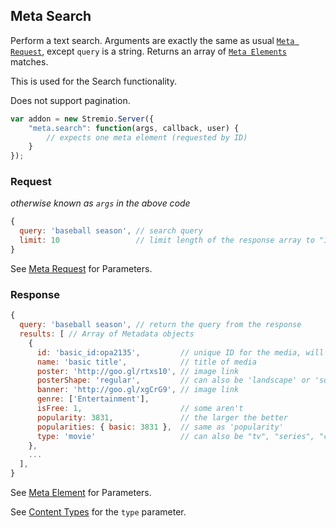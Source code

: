 ## Meta Search

Perform a text search. Arguments are exactly the same as usual [``Meta Request``](meta.request.md), except ``query`` is a string. Returns an array of [``Meta Elements``](meta.element.md) matches.

This is used for the Search functionality.

Does not support pagination.

```javascript
var addon = new Stremio.Server({
	"meta.search": function(args, callback, user) {
		// expects one meta element (requested by ID)
	}
});
```

### Request

_otherwise known as `args` in the above code_

```javascript
{
  query: 'baseball season', // search query
  limit: 10                 // limit length of the response array to "10"
}
```

See [Meta Request](meta.request.md) for Parameters.

### Response

```javascript
{
  query: 'baseball season', // return the query from the response
  results: [ // Array of Metadata objects
    {
      id: 'basic_id:opa2135',         // unique ID for the media, will be returned as "basic_id" in the request object later
      name: 'basic title',            // title of media
      poster: 'http://goo.gl/rtxs10', // image link
      posterShape: 'regular',         // can also be 'landscape' or 'square'
      banner: 'http://goo.gl/xgCrG9', // image link
      genre: ['Entertainment'],
      isFree: 1,                      // some aren't
      popularity: 3831,               // the larger the better
      popularities: { basic: 3831 },  // same as 'popularity'
      type: 'movie'                   // can also be "tv", "series", "channel"
    },
	...
  ],
}
```

See [Meta Element](meta.element.md) for Parameters.

See [Content Types](content.types.md) for the `type` parameter.

